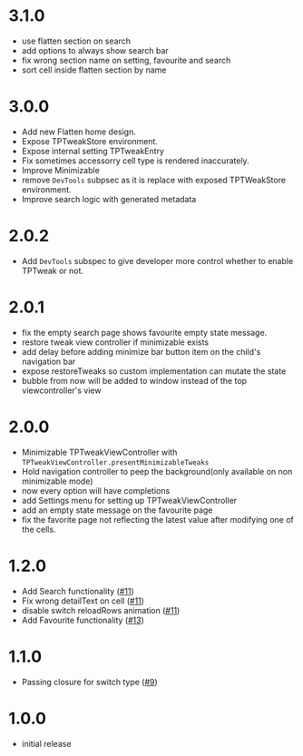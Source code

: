 # 3.1.0
- use flatten section on search
- add options to always show search bar
- fix wrong section name on setting, favourite and search
- sort cell inside flatten section by name

# 3.0.0
- Add new Flatten home design.
- Expose TPTweakStore environment.
- Expose internal setting TPTweakEntry
- Fix sometimes accessorry cell type is rendered inaccurately.
- Improve Minimizable 
- remove `DevTools` subpsec as it is replace with exposed TPTWeakStore environment.
- Improve search logic with generated metadata

# 2.0.2
- Add `DevTools` subspec to give developer more control whether to enable TPTweak or not.

# 2.0.1
- fix the empty search page shows favourite empty state message.
- restore tweak view controller if minimizable exists
- add delay before adding minimize bar button item on the child's navigation bar
- expose restoreTweaks so custom implementation can mutate the state
- bubble from now will be added to window instead of the top viewcontroller's view

# 2.0.0
- Minimizable TPTweakViewController with `TPTweakViewController.presentMinimizableTweaks`
- Hold navigation controller to peep the background(only available on non minimizable mode)
- now every option will have completions
- add Settings menu for setting up TPTweakViewController
- add an empty state message on the favourite page
- fix the favorite page not reflecting the latest value after modifying one of the cells.

# 1.2.0
- Add Search functionality ([#11](https://github.com/tokopedia/ios-tptweak/pull/11))
- Fix wrong detailText on cell ([#11](https://github.com/tokopedia/ios-tptweak/pull/11))
- disable switch reloadRows animation ([#11](https://github.com/tokopedia/ios-tptweak/pull/11))
- Add Favourite functionality ([#13](https://github.com/tokopedia/ios-tptweak/pull/13))

# 1.1.0
- Passing closure for switch type ([#9](https://github.com/tokopedia/ios-tptweak/pull/9))

# 1.0.0
- initial release
